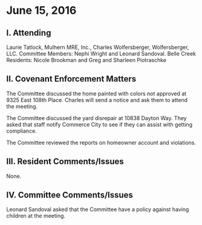 # June 15, 2016

## I. Attending
Laurie Tatlock, Mulhern MRE, Inc., Charles Wolfersberger, Wolfersberger, LLC.  Committee Members: Nephi Wright and Leonard Sandoval. Belle Creek Residents: Nicole Brookman and Greg and Sharleen Piotraschke

## II. Covenant Enforcement Matters
The Committee discussed the home painted with colors not approved at 9325 East 108th Place.  Charles will send a notice and ask them to attend the meeting.

The Committee discussed the yard disrepair at 10838 Dayton Way.  They asked that staff notify Commerce City to see if they can assist with getting compliance.  

The Committee reviewed the reports on homeowner account and violations.   

## III. Resident Comments/Issues
None.

## IV. Committee Comments/Issues
Leonard Sandoval asked that the Committee have a policy against having children at the meeting.
